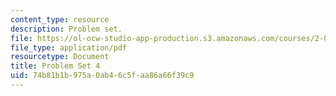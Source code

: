 ```yaml
---
content_type: resource
description: Problem set.
file: https://ol-ocw-studio-app-production.s3.amazonaws.com/courses/2-004-dynamics-and-control-ii-spring-2008/74b81b1b975a0ab46c5faa86a66f39c9_ps4.pdf
file_type: application/pdf
resourcetype: Document
title: Problem Set 4
uid: 74b81b1b-975a-0ab4-6c5f-aa86a66f39c9
---
```

